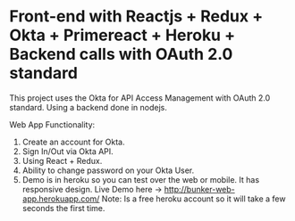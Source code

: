 # Front-end with Reactjs + Redux + Okta + Primereact + Heroku + Backend calls with OAuth 2.0 standard
This project uses the Okta for API Access Management with OAuth 2.0 standard. Using a backend done in nodejs.

Web App Functionality:
1. Create an account for Okta.
2. Sign In/Out via Okta API.
3. Using React + Redux.
4. Ability to change password on your Okta User.
5. Demo is in heroku so you can test over the web or mobile. It has responsive design.
  Live Demo here -> http://bunker-web-app.herokuapp.com/
  Note: Is a free heroku account so it will take a few seconds the first time.
